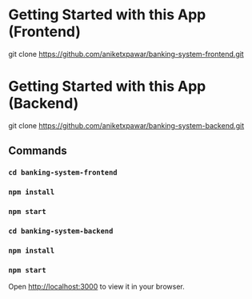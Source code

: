 # Getting Started with this App (Frontend)

git clone https://github.com/aniketxpawar/banking-system-frontend.git
# Getting Started with this App (Backend)
git clone https://github.com/aniketxpawar/banking-system-backend.git

## Commands

### `cd banking-system-frontend`
### `npm install`
### `npm start`

### `cd banking-system-backend`
### `npm install`
### `npm start`

Open [http://localhost:3000](http://localhost:3000) to view it in your browser.

